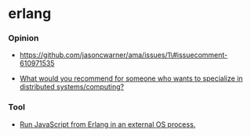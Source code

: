 # erlang

### Opinion

- https://github.com/jasoncwarner/ama/issues/1\#issuecomment-610971535

<!-- -->

- [What would you recommend for someone who wants to specialize in distributed systems/computing?](https://github.com/jasoncwarner/ama/issues/3)

### Tool

- [Run JavaScript from Erlang in an external OS process.](https://github.com/strange/erlang_v8)
